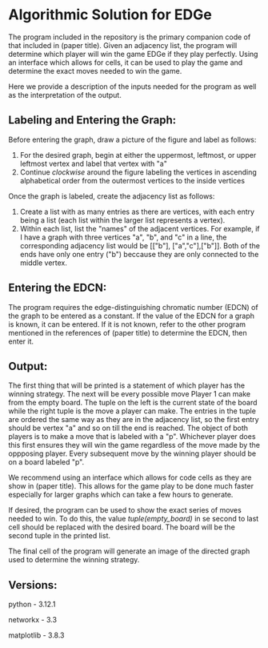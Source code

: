 # Algorithmic Solution for EDGe
The program included in the repository is the primary companion code of that included in (paper title). Given an adjacency list, the program will determine which player will win the game EDGe if they play perfectly. Using an interface which allows for cells, it can be used to play the game and determine the exact moves needed to win the game. 

Here we provide a description of the inputs needed for the program as well as the interpretation of the output. 

Labeling and Entering the Graph:
-------------------------------
Before entering the graph, draw a picture of the figure and label as follows:
1. For the desired graph, begin at either the uppermost, leftmost, or upper leftmost vertex and label that vertex with "a"
2. Continue _clockwise_ around the figure labeling the vertices in ascending alphabetical order from the outermost vertices to the inside vertices

Once the graph is labeled, create the adjacency list as follows:
1. Create a list with as many entries as there are vertices, with each entry being a list (each list within the larger list represents a vertex).
2. Within each list, list the "names" of the adjacent vertices. For example, if I have a graph with three vertices "a", "b", and "c" in a line, the corresponding adjacency list would be [["b"], ["a","c"],["b"]]. Both of the ends have only one entry ("b") beccause they are only connected to the middle vertex.

Entering the EDCN:
-----------------
The program requires the edge-distinguishing chromatic number (EDCN) of the graph to be entered as a constant. If the value of the EDCN for a graph is known, it can be entered. If it is not known, refer to the other program mentioned in the references of (paper title) to determine the EDCN, then enter it. 

Output:
------
The first thing that will be printed is a statement of which player has the winning strategy. The next will be every possible move Player 1 can make from the empty board. The tuple on the left is the current state of the board while the right tuple is the move a player can make. The entries in the tuple are ordered the same way as they are in the adjacency list, so the first entry should be vertex "a" and so on till the end is reached. The object of both players is to make a move that is labeled with a "p". Whichever player does this first ensures they will win the game regardless of the move made by the oppposing player. Every subsequent move by the winning player should be on a board labeled "p". 

We recommend using an interface which allows for code cells as they are show in (paper title). This allows for the game play to be done much faster especially for larger graphs which can take a few hours to generate. 

If desired, the program can be used to show the exact series of moves needed to win. To do this, the value _tuple(empty_board)_ in se second to last cell should be replaced with the desired board. The board will be the second tuple in the printed list. 

The final cell of the program will generate an image of the directed graph used to determine the winning strategy. 

Versions:
--------
python - 3.12.1

networkx - 3.3

matplotlib - 3.8.3
